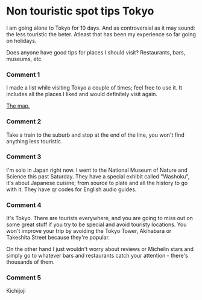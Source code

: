 # Non touristic spot tips Tokyo

I am going alone to Tokyo for 10 days. And as controversial as it may sound: the less touristic the beter. Atleast that has been my experience so far going on holidays.

Does anyone have good tips for places I should visit? Restaurants, bars, museums, etc.

### Comment 1

I made a list while visiting Tokyo a couple of times; feel free to use it. It includes all the places I liked and would definitely visit again.

[The map.](https://www.google.com/maps/d/u/0/edit?mid=1hPhgoU0kb4B2fSfkDEIORksEv_8&usp=sharing)

### Comment 2

Take a train to the suburb and stop at the end of the line, you won't find anything less touristic.

### Comment 3

I'm solo in Japan right now. I went to the National Museum of Nature and Science this past Saturday. They have a special exhibit called "Washoku", it's about Japanese cuisine; from source to plate and all the history to go with it. They have qr codes for English audio guides.

### Comment 4

It's Tokyo. There are tourists everywhere, and you are going to miss out on some great stuff if you try to be special and avoid touristy locations. You won't improve your trip by avoiding the Tokyo Tower, Akihabara or Takeshita Street because they're popular.

On the other hand I just wouldn't worry about reviews or Michelin stars and simply go to whatever bars and restaurants catch your attention - there's thousands of them.

### Comment 5

Kichijoji

